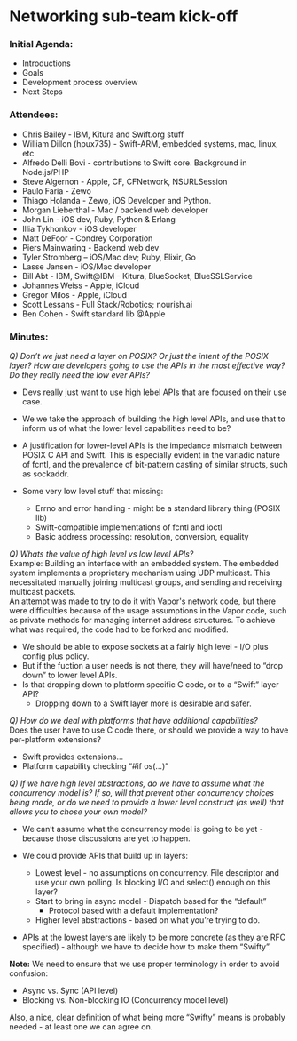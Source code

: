 # Networking sub-team kick-off

### Initial Agenda:
* Introductions
* Goals
* Development process overview
* Next Steps

### Attendees:
* Chris Bailey - IBM, Kitura and Swift.org stuff
* William Dillon (hpux735) - Swift-ARM, embedded systems, mac, linux, etc
* Alfredo Delli Bovi - contributions to Swift core. Background in Node.js/PHP
* Steve Algernon - Apple, CF, CFNetwork, NSURLSession
* Paulo Faria - Zewo
* Thiago Holanda - Zewo, iOS Developer and Python.
* Morgan Lieberthal - Mac / backend web developer
* John Lin - iOS dev, Ruby, Python & Erlang
* Illia Tykhonkov - iOS developer
* Matt DeFoor - Condrey Corporation 
* Piers Mainwaring - Backend web dev
* Tyler Stromberg – iOS/Mac dev; Ruby, Elixir, Go
* Lasse Jansen - iOS/Mac developer
* Bill Abt - IBM,  Swift@IBM - Kitura, BlueSocket, BlueSSLService
* Johannes Weiss - Apple, iCloud
* Gregor Milos - Apple, iCloud
* Scott Lessans - Full Stack/Robotics; nourish.ai
* Ben Cohen - Swift standard lib @Apple

### Minutes:

_Q) Don’t we just need a layer on POSIX? Or just the intent of the POSIX layer? How are developers going to use the APIs in the most effective way? Do they really need the low ever APIs?_  
* Devs really just want to use high lebel APIs that are focused on their use case.  
* We we take the approach of building the high level APIs, and use that to inform us of what the lower level capabilities need to be?  
* A justification for lower-level APIs is the impedance mismatch between POSIX C API and Swift.   This is especially evident in the variadic nature of fcntl, and the prevalence of bit-pattern casting of similar structs, such as sockaddr.

* Some very low level stuff that missing:
  * Errno and error handling - might be a standard library thing (POSIX lib)
  * Swift-compatible implementations of fcntl and ioctl
  * Basic address processing: resolution, conversion, equality


_Q) Whats the value of high level vs low level APIs?_  
Example: Building an interface with an embedded system. The embedded system implements a proprietary mechanism using UDP multicast.  This necessitated manually joining multicast groups, and sending and receiving multicast packets.  
An attempt was made to try to do it with Vapor's network code, but there were difficulties because of the usage assumptions in the Vapor code, such as private methods for managing internet address structures. To achieve what was required, the code had to be forked and modified.  


* We should be able to expose sockets at a fairly high level - I/O plus config plus policy.  
* But if the fuction a user needs is not there, they will have/need to “drop down” to lower level APIs.  
* Is that dropping down to platform specific C code, or to a “Swift” layer API?  
  * Dropping down to a Swift layer more is desirable and safer.  


_Q) How do we deal with platforms that have additional capabilities?_  
Does the user have to use C code there, or should we provide a way to have per-platform extensions?  
* Swift provides extensions…  
* Platform capability checking “#if os(...)”  


_Q) If we have high level abstractions, do we have to assume what the concurrency model is?
If so, will that prevent other concurrency choices being made, or do we need to provide a lower level construct (as well) that allows you to chose your own model?_ 
* We can’t assume what the concurrency model is going to be yet - because those discussions are yet to happen.  

* We could provide APIs that build up in layers:
  * Lowest level - no assumptions on concurrency. File descriptor and use your own polling.  Is blocking I/O and select() enough on this layer?
  * Start to bring in async model - Dispatch based for the “default”
    - Protocol based with a default implementation?
  * Higher level abstractions - based on what you’re trying to do.

* APIs at the lowest layers are likely to be more concrete (as they are RFC specified) - although we have to decide how to make them “Swifty”.


**Note:** We need to ensure that we use proper terminology in order to avoid confusion:  
* Async vs. Sync (API level)
* Blocking vs. Non-blocking IO (Concurrency model level)  

Also, a nice, clear definition of what being more “Swifty” means is probably needed - at least one we can agree on.